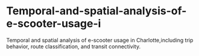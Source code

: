 # Temporal-and-spatial-analysis-of-e-scooter-usage-i
Temporal and spatial analysis of e-scooter usage in Charlotte,including trip behavior, route classification, and transit connectivity.
